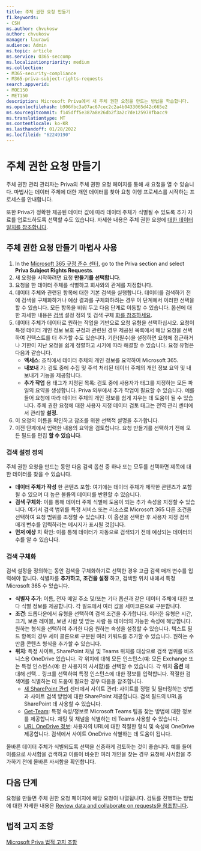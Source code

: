 ```yaml
---
title: 주체 권한 요청 만들기
f1.keywords:
- CSH
ms.author: chvukosw
author: chvukosw
manager: laurawi
audience: Admin
ms.topic: article
ms.service: O365-seccomp
ms.localizationpriority: medium
ms.collection:
- M365-security-compliance
- M365-priva-subject-rights-requests
search.appverid:
- MOE150
- MET150
description: Microsoft Priva에서 새 주체 권한 요청을 만드는 방법을 학습합니다.
ms.openlocfilehash: b906fbc3a07ac67cec2c2a4b0433065d42c665e2
ms.sourcegitcommit: f145dff5e387a8e26db2f3a2c7de125978fbacc9
ms.translationtype: MT
ms.contentlocale: ko-KR
ms.lasthandoff: 01/28/2022
ms.locfileid: "62249190"
---
```

# <a name="create-a-subject-rights-request"></a>주체 권한 요청 만들기

주체 권한 관리 관리자는 Priva의 주체 권한 요청 페이지를 통해 새 요청을 열 수 있습니다. 마법사는 데이터 주체에 대한 개인 데이터를 찾아 요청 이행 프로세스를 시작하는 프로세스를 안내합니다.

또한 Priva가 정확한 제공된 데이터 값에 따라 데이터 주체가 식별될 수 있도록 추가 자료를 업로드하도록 선택할 수도 있습니다. 자세한 내용은 주체 권한 요청에 [대한 데이터 일치를 참조합니다](subject-rights-requests-data-match.md).

## <a name="use-the-subject-rights-request-creation-wizard"></a>주체 권한 요청 만들기 마법사 사용

1. In the [Microsoft 365 규정 준수 센터](https://compliance.microsoft.com/), go to the Priva section and select **Priva Subject Rights Requests**.
1. 새 요청을 시작하려면 요청 **만들기를 선택합니다**.
1. 요청을 한 데이터 주체를 식별하고 회사와의 관계를 지정합니다.
1. 데이터 주체와 관련된 항목에 대한 기본 검색을 실행합니다. 데이터를 검색하기 전에 검색을 구체화하거나 예상 결과를 구체화하려는 경우 이 단계에서 이러한 선택을 할 수 있습니다. 모든 항목을 비워 두고 다음 단계로 이동할 수 있습니다. 옵션에 대한 자세한 내용은 [검색](#define-search-settings) 설정 정의 및 검색 구체 [화를 참조하세요](#refine-your-search).
1. 데이터 주체가 데이터로 원하는 작업을 기반으로 요청 유형을 선택하십시오. 요청이 특정 데이터 개인 정보 보호 규정과 관련된 경우 제공된 목록에서 해당 요청을 선택하여 컨텍스트를 더 추가할 수도 있습니다. 기한(필수)을 설정하면 요청에 접근하거나 기한이 지난 요청을 쉽게 정렬하고 시기에 따라 해결할 수 있습니다. 요청 유형은 다음과 같습니다.
   - **액세스**: 조직에서 데이터 주체의 개인 정보를 요약하여 Microsoft 365.
   - **내보내** 기: 검토 중에 수집 및 주석 처리된 데이터 주체의 개인 정보 요약 및 내보내기 기능을 제공합니다.
   - **추가 작업** 용 태그가 지정된 목록: 검토 중에 사용자가 태그를 지정하는 모든 파일의 요약을 생성합니다. Priva 외부에서 추가 작업이 필요할 수 있습니다. 예를 들어 요청에 따라 데이터 주체의 개인 정보를 쉽게 지우는 데 도움이 될 수 있습니다. 주체 권한 요청에 대한 사용자 지정 데이터 검토 태그는 전역 관리 센터에서 관리할 **설정.**
1. 이 요청의 이름을 확인하고 참조를 위한 선택적 설명을 추가합니다.
1. 이전 단계에서 입력한 내용의 요약을 검토합니다. 요청 만들기를 선택하기 전에 모든 필드를 편집 **할 수 있습니다**.

### <a name="define-search-settings"></a>검색 설정 정의

주체 권한 요청을 만드는 동안 다음 검색 옵션 중 하나 또는 모두를 선택하면 제목에 대한 데이터를 찾을 수 있습니다.

- **데이터 주체가 작성** 한 콘텐츠 포함: 여기에는 데이터 주체가 제작한 콘텐츠가 포함될 수 있으며 더 높은 볼륨의 데이터를 반환할 수 있습니다.
- **검색 구체화**: 이를 통해 데이터 주체 식별에 도움이 되는 추가 속성을 지정할 수 있습니다. 여기서 검색 범위를 특정 서비스 또는 리소스로 Microsoft 365 다른 조건을 선택하여 요청 범위를 조정할 수 있습니다. 이 옵션을 선택한 후 사용자 지정 검색 매개 변수를 입력하라는 메시지가 표시될 것입니다.
- **먼저 예상** 치 확인: 이를 통해 데이터가 자동으로 검색되기 전에 예상되는 데이터의 수를 알 수 있습니다.

### <a name="refine-your-search"></a>검색 구체화

검색 설정을 정의하는 동안 검색을 구체화하기로 선택한 경우 고급 검색 매개 변수를 입력해야 합니다. 식별자를 **추가하고,** **조건을 설정** 하고, 검색할  위치 내에서 특정 Microsoft 365 수 있습니다.

- **식별자 추가**: 이름, 전자 메일 주소 및/또는 기타 옵션과 같은 데이터 주체에 대한 보다 식별 정보를 제공합니다. 각 필드에서 여러 값을 세미코론으로 구분합니다.
- **조건**: 드롭다운에서 유형을 선택하여 검색 조건을 추가합니다. 이러한 유형은 시간, 크기, 보존 레이블, 보낸 사람 및 받는 사람 등 데이터의 가능한 속성에 해당합니다. 원하는 형식을 선택하여 추가한 다음 원하는 속성을 설정할 수 있습니다. 텍스트 필드 항목의 경우 세미 콜론으로 구분된 여러 키워드를 추가할 수 있습니다. 원하는 수만큼 콘텐츠 형식을 추가할 수 있습니다.
- **위치**: 특정 사이트, SharePoint 채널 및 Teams 위치를 대상으로 검색 범위를 비즈니스용 OneDrive 있습니다. 각 위치에 대해 모든 인스턴스(예: 모든 Exchange 또는 특정 인스턴스(예: 한 사용자의 사서함)를 선택할 수 있습니다. 각 위치 **옵션** 에 대해 선택... 링크를 선택하여 특정 인스턴스에 대한 정보를 입력합니다. 적절한 검색어를 식별하는 데 도움이 필요한 경우 다음을 참조합니다.
  - [새 SharePoint 관리](/sharepoint/manage-sites-in-new-admin-center) 센터에서 사이트 관리: 사이트를 정렬 및 필터링하는 방법과 사이트 검색 방법에 대한 SharePoint 제공합니다. 검색 필드의 URL을 SharePoint 데 사용할 수 있습니다.
  - [Get-Team](/powershell/module/teams/get-team): 특정 속성/정보로 Microsoft Teams 팀을 찾는 방법에 대한 정보를 제공합니다. 채팅 및 채널을 식별하는 데 Teams 사용할 수 있습니다.
  - [URL OneDrive 정보](/onedrive/list-onedrive-urls#about-onedrive-urls): 사용자의 URL에 대한 적절한 형식 및 속성에 OneDrive 제공합니다. 검색에서 사이트 OneDrive 식별하는 데 도움이 됩니다.

올바른 데이터 주체가 식별되도록 선택을 신중하게 검토하는 것이 좋습니다. 예를 들어 이름으로 사서함을 검색하고 이름이 비슷한 여러 개인을 찾는 경우 요청에 사서함을 추가하기 전에 올바른 사서함을 확인합니다.

## <a name="next-steps"></a>다음 단계

요청을 만들면 주체 권한 요청 페이지에 해당 요청이 나열됩니다. 검토를 진행하는 방법에 대한 자세한 내용은 [Review data and collaborate on requests을 참조합니다](subject-rights-requests-data-review.md).

## <a name="legal-disclaimer"></a>법적 고지 조항

[Microsoft Priva 법적 고지 조항](priva-disclaimer.md)
